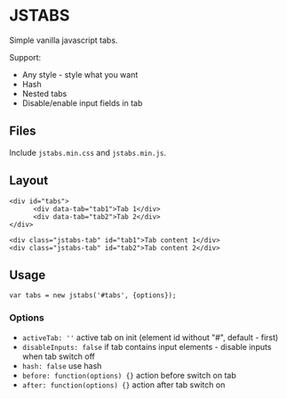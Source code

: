 # JSTABS
Simple vanilla javascript tabs.

Support:
 - Any style - style what you want
 - Hash
 - Nested tabs
 - Disable/enable input fields in tab

## Files
Include ```jstabs.min.css``` and ```jstabs.min.js```.

## Layout
```
<div id="tabs">
	  <div data-tab="tab1">Tab 1</div>
	  <div data-tab="tab2">Tab 2</div>
</div>

<div class="jstabs-tab" id="tab1">Tab content 1</div>
<div class="jstabs-tab" id="tab2">Tab content 2</div>
```

## Usage
```
var tabs = new jstabs('#tabs', {options});
```

### Options

 - ```activeTab: ''```
active tab on init (element id without "#", default - first)
 - ```disableInputs: false```
if tab contains input elements - disable inputs when tab switch off
- ```hash: false```
use hash
- ```before: function(options) {}```
action before switch on tab
- ```after: function(options) {}```
action after tab switch on
